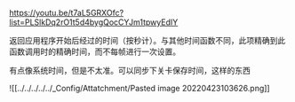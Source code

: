 https://youtu.be/t7aL5GRXOfc?list=PLSlkDq2rO1t5d4bygQocCYJm1tpwyEdIY

返回应用程序开始后经过的时间（按秒计）。与其他时间函数不同，此项精确到此函数调用时的精确时间，而不每帧进行一次设置。

有点像系统时间，但是不太准。可以同步下关卡保存时间，这样的东西

![[../../../../../_Config/Attatchment/Pasted image 20220423103626.png]]